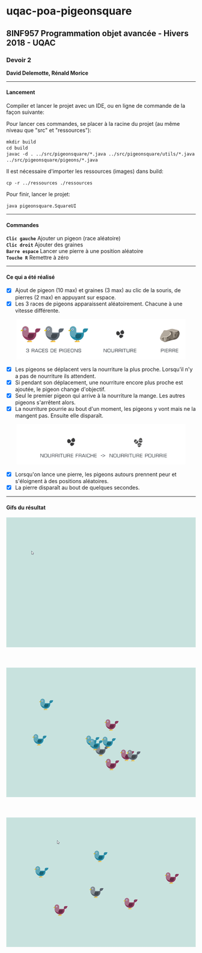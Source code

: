 # uqac-poa-pigeonsquare

<h2>8INF957 Programmation objet avancée - Hivers 2018 - UQAC</h2>
<h3>Devoir 2</h3>
<p><b>David Delemotte, Rénald Morice</b></p>

---

<h4>Lancement</h4>

Compiler et lancer le projet avec un IDE, ou en ligne de commande de la façon suivante:

Pour lancer ces commandes, se placer à la racine du projet (au même niveau que "src" et "ressources"):

```
mkdir build
cd build
javac -d . ../src/pigeonsquare/*.java ../src/pigeonsquare/utils/*.java ../src/pigeonsquare/pigeons/*.java
```

Il est nécessaire d'importer les ressources (images) dans build:

```
cp -r ../ressources ./ressources
```

Pour finir, lancer le projet:

```
java pigeonsquare.SquareUI
```

---

<h4>Commandes</h4>

**`Clic gauche`** Ajouter un pigeon (race aléatoire)<br/>
**`Clic droit`** Ajouter des graines<br/>
**`Barre espace`** Lancer une pierre à une position aléatoire<br/>
**`Touche R`** Remettre à zéro<br/>

---

<h4>Ce qui a été réalisé</h4>

- [x] Ajout de pigeon (10 max) et graines (3 max) au clic de la souris, de pierres (2 max) en appuyant sur espace.
- [x] Les 3 races de pigeons apparaissent aléatoirement. Chacune à une vitesse différente.
<p align="center">
  <img src="ressources/readme/elems.png" width="450"/>
</p>

- [x] Les pigeons se déplacent vers la nourriture la plus proche. Lorsqu'il n'y a pas de nourriture ils attendent.
- [x] Si pendant son déplacement, une nourriture encore plus proche est ajoutée, le pigeon change d'objectif.
- [x] Seul le premier pigeon qui arrive à la nourriture la mange. Les autres pigeons s'arrêtent alors.
- [x] La nourriture pourrie au bout d'un moment, les pigeons y vont mais ne la mangent pas. Ensuite elle disparaît.

<p align="center">
  <img src="ressources/readme/nourriture.png" width="450"/>
</p>

- [x] Lorsqu'on lance une pierre, les pigeons autours prennent peur et s'éloignent à des positions aléatoires.
- [x] La pierre disparaît au bout de quelques secondes.

---

<h4>Gifs du résultat</h4>
<p align="center">
  <img src="ressources/readme/gif1.gif"/>
  <br><br><br><br>
  <img src="ressources/readme/gif2.gif"/> 
  <br><br><br><br>
  <img src="ressources/readme/gif3.gif"/>
</p>
